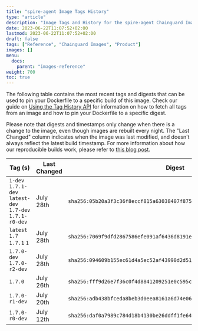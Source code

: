 ```yaml
---
title: "spire-agent Image Tags History"
type: "article"
description: "Image Tags and History for the spire-agent Chainguard Image"
date: 2023-06-22T11:07:52+02:00
lastmod: 2023-06-22T11:07:52+02:00
draft: false
tags: ["Reference", "Chainguard Images", "Product"]
images: []
menu:
  docs:
    parent: "images-reference"
weight: 700
toc: true
---
```


The following table contains the most recent tags and digests that can be used to pin your Dockerfile to a specific build of this image. Check our guide on [Using the Tag History API](/chainguard/chainguard-images/using-the-tag-history-api/) for information on how to fetch all tags from an image and how to pin your Dockerfile to a specific digest.

Please note that digests and timestamps only change when there is a change to the image, even though images are rebuilt every night. The "Last Changed" column indicates when the image was last modified, and doesn't always reflect the latest build timestamp. For more information about how our reproducible builds work, please refer to [this blog post](https://www.chainguard.dev/unchained/reproducing-chainguards-reproducible-image-builds).

| Tag (s)                                                    | Last Changed | Digest                                                                    |
|------------------------------------------------------------|--------------|---------------------------------------------------------------------------|
|  `1-dev` `1.7.1-dev` `latest-dev` `1.7-dev` `1.7.1-r0-dev` | July 28th    | `sha256:05b20a3f3c36f8eccf815a63038407f875fc90b25f64fe2e2a371cc845f680f6` |
|  `latest` `1.7` `1.7.1` `1`                                | July 28th    | `sha256:7069f9dfd2867586efe091af6436d8191e913d4b1dd0578716350f6cb1cf8d88` |
|  `1.7.0-dev` `1.7.0-r2-dev`                                | July 28th    | `sha256:094609b155ec61d4a5ec52af43990d2d519b77d9eaca7a9d41d8965e8c29b0a8` |
|  `1.7.0`                                                   | July 26th    | `sha256:fff9d26e7f36c0f4d8841209251e0c595c62d00ae506bb26377d80f545fd5f51` |
|  `1.7.0-r1-dev`                                            | July 20th    | `sha256:adb438bfceda8beb3d0eea8161a6d74e0643bfa6fe3a014b0afddb09e1169e83` |
|  `1.7.0-r0-dev`                                            | July 12th    | `sha256:daf0a7989c784d18b4130be26ddff1fe64cc06d98cbb6bd7a71d30e76cb52081` |
